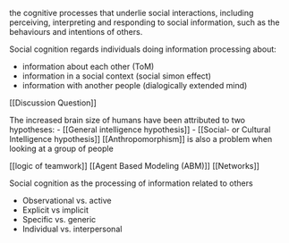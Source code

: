 
the cognitive processes that underlie social interactions, including perceiving, interpreting and responding to social information, such as the behaviours and intentions of others.

Social cognition regards individuals doing information processing about: 
* information about each other (ToM)
* information in a social context (social simon effect)
* information with another people (dialogically extended mind)


[[Discussion Question]]



The increased brain size of humans have been attributed to two hypotheses:
	- [[General intelligence hypothesis]]
	- [[Social- or Cultural Intelligence hypothesis]]
[[Anthropomorphism]] is also a problem when looking at a group of people

[[logic of teamwork]]
[[Agent Based Modeling (ABM)]]
[[Networks]]

Social cognition as the processing of information related to others 
- Observational vs. active 
- Explicit vs implicit 
- Specific vs. generic 
- Individual vs. interpersonal



